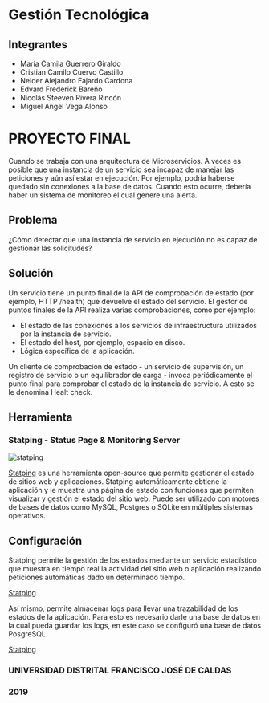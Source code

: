 # Gestión Tecnológica

## Integrantes
- María Camila Guerrero Giraldo
- Cristian Camilo Cuervo Castillo
- Neider Alejandro Fajardo Cardona
- Edvard Frederick Bareño
- Nicolás Steeven Rivera Rincón
- Miguel Angel Vega Alonso

# PROYECTO FINAL 
Cuando se trabaja con una arquitectura de Microservicios. A veces es posible que una instancia de un servicio sea incapaz de manejar las peticiones y aún así estar en ejecución. Por ejemplo, podría haberse quedado sin conexiones a la base de datos. Cuando esto ocurre, debería haber un sistema de monitoreo el cual genere una alerta. 

## Problema
¿Cómo detectar que una instancia de servicio en ejecución no es capaz de gestionar las solicitudes?

## Solución
Un servicio tiene un punto final de la API de comprobación de estado (por ejemplo, HTTP /health) que devuelve el estado del servicio. El gestor de puntos finales de la API realiza varias comprobaciones, como por ejemplo:

- El estado de las conexiones a los servicios de infraestructura utilizados por la instancia de servicio.
- El estado del host, por ejemplo, espacio en disco.
- Lógica específica de la aplicación.

Un cliente de comprobación de estado - un servicio de supervisión, un registro de servicio o un equilibrador de carga - invoca periódicamente el punto final para comprobar el estado de la instancia de servicio. A esto se le denomina Healt check.

## Herramienta

### Statping - Status Page & Monitoring Server
![statping](https://camo.githubusercontent.com/31b7357212895580ce171f0eb14662b2d5495929/68747470733a2f2f73332d75732d776573742d322e616d617a6f6e6177732e636f6d2f676974696d67732f7374617470696e672e706e67)

[Statping](https://github.com/hunterlong/statping) es una herramienta open-source que permite gestionar el estado de sitios web y aplicaciones. Statping automáticamente obtiene la aplicación y le muestra una página de estado con funciones que permiten visualizar y gestión el estado del sitio web. Puede ser utilizado con motores de bases de datos como MySQL, Postgres o SQLite en múltiples sistemas operativos.


## Configuración
Statping permite la gestión de los estados mediante un servicio estadístico que muestra en tiempo real la actividad del sitio web o aplicación realizando peticiones automáticas dado un determinado tiempo.

[Statping](https://camo.githubusercontent.com/0057937521f8bdcef28eff5188980a4a00bb166d/68747470733a2f2f696d672e636a782e696f2f7374617475707369746572756e2e676966)

Así mismo, permite almacenar logs para llevar una trazabilidad de los estados de la aplicación. Para esto es necesario darle una base de datos en la cual pueda guardar los logs, en este caso se configuró una base de datos PosgreSQL.

[Statping](https://lh3.googleusercontent.com/-yfNHvImYY3o/XTidFiiwnOI/AAAAAAAAI14/66RsN3fSQkMEw-p9nmvXxN6Iwq6FaKPmgCK8BGAs/s0/2019-07-24.png)

### UNIVERSIDAD DISTRITAL FRANCISCO JOSÉ DE CALDAS
### 2019
